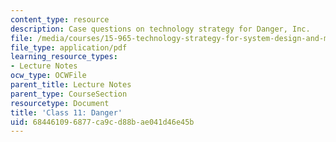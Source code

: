 ```yaml
---
content_type: resource
description: Case questions on technology strategy for Danger, Inc.
file: /media/courses/15-965-technology-strategy-for-system-design-and-management-spring-2009/684461096877ca9cd88bae041d46e45b_MIT15_965S09_case11.pdf
file_type: application/pdf
learning_resource_types:
- Lecture Notes
ocw_type: OCWFile
parent_title: Lecture Notes
parent_type: CourseSection
resourcetype: Document
title: 'Class 11: Danger'
uid: 68446109-6877-ca9c-d88b-ae041d46e45b
---
```

